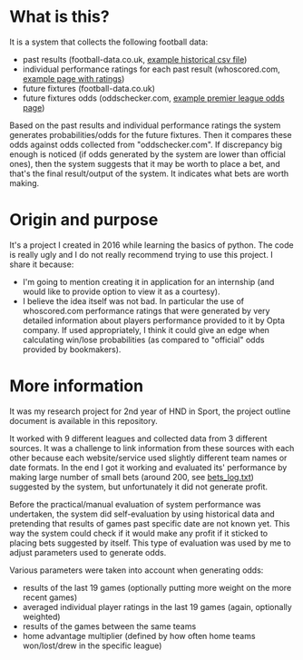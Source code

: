 # What is this?
It is a system that collects the following football data:  
* past results (football-data.co.uk, [example historical csv file](http://www.football-data.co.uk/mmz4281/1920/E0.csv))  
* individual performance ratings for each past result (whoscored.com, [example page with ratings](https://www.whoscored.com/Matches/1485562/Live/England-Premier-League-2020-2021-West-Ham-Southampton))  
* future fixtures (football-data.co.uk)   
* future fixtures odds (oddschecker.com, [example premier league odds page](https://www.oddschecker.com/football/english/premier-league))  

Based on the past results and individual performance ratings the system generates probabilities/odds for the future fixtures. Then it compares these odds against odds collected from "oddschecker.com". If discrepancy big enough is noticed (if odds generated by the system are lower than official ones), then the system suggests that it may be worth to place a bet, and that's the final result/output of the system. It indicates what bets are worth making.  

# Origin and purpose
It's a project I created in 2016 while learning the basics of python. The code is really ugly and I do not really recommend trying to use this project. I share it because:  
* I'm going to mention creating it in application for an internship (and would like to provide option to view it as a courtesy).  
* I believe the idea itself was not bad. In particular the use of whoscored.com performance ratings that were generated by very detailed information about players performance provided to it by Opta company. If used appropriately, I think it could give an edge when calculating win/lose probabilities (as compared to "official" odds provided by bookmakers).  

# More information
It was my research project for 2nd year of HND in Sport, the project outline document is available in this repository.  

It worked with 9 different leagues and collected data from 3 different sources. It was a challenge to link information from these sources with each other because each website/service used slightly different team names or date formats. In the end I got it working and evaluated its' performance by making large number of small bets (around 200, see [bets_log.txt](./src/bets_log.txt)) suggested by the system, but unfortunately it did not generate profit.   

Before the practical/manual evaluation of system performance was undertaken, the system did self-evaluation by using historical data and pretending that results of games past specific date are not known yet. This way the system could check if it would make any profit if it sticked to placing bets suggested by itself. This type of evaluation was used by me to adjust parameters used to generate odds.  

Various parameters were taken into account when generating odds:  
* results of the last 19 games (optionally putting more weight on the more recent games)   
* averaged individual player ratings in the last 19 games (again, optionally weighted)  
* results of the games between the same teams  
* home advantage multiplier (defined by how often home teams won/lost/drew in the specific league)  

